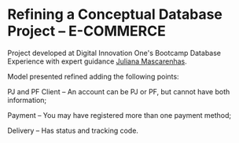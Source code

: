 # Refining a Conceptual Database Project – E-COMMERCE

Project developed at Digital Innovation One's Bootcamp Database Experience with expert guidance [Juliana Mascarenhas](https://www.linkedin.com/in/juliana-mascarenhas-00349426/ "Juliana Mascarenhas").

Model presented refined adding the following points:

PJ and PF Client – An account can be PJ or PF, but cannot have both information;

Payment – You may have registered more than one payment method;

Delivery – Has status and tracking code.
